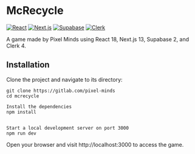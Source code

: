 # McRecycle

[![React](https://img.shields.io/badge/React-18-blue)](https://reactjs.org/)
[![Next.js](https://img.shields.io/badge/Next.js-13-lightgrey)](https://nextjs.org/)
[![Supabase](https://img.shields.io/badge/Supabase-2-yellow)](https://supabase.io/)
[![Clerk](https://img.shields.io/badge/Clerk-4-orange)](https://clerk.dev/)

A game made by Pixel Minds using React 18, Next.js 13, Supabase 2, and Clerk 4.

## Installation

Clone the project and navigate to its directory:

```shell
git clone https://gitlab.com/pixel-minds
cd mcrecycle

Install the dependencies
npm install


Start a local development server on port 3000
npm run dev

```
Open your browser and visit http://localhost:3000 to access the game.
